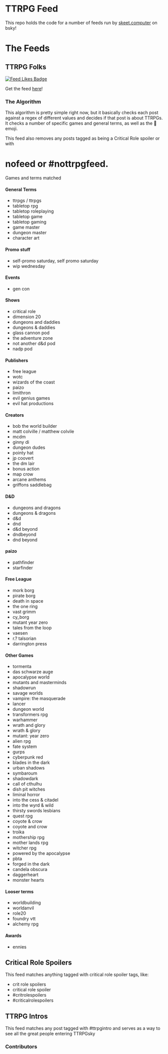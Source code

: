 # TTRPG Feed

This repo holds the code for a number of feeds run by [skeet.computer](https://bsky.app/profile/skeet.computer) on bsky!

# The Feeds

## TTRPG Folks

[![Feed Likes Badge](https://bsky-feed-badge.vercel.app/api?feed=at://did:plc:iuk433sj23ncu2oo2pfnw7fw/app.bsky.feed.generator/aaabotewjkiv4&badgeType=likes)](https://bsky.app/profile/did:plc:iuk433sj23ncu2oo2pfnw7fw/feed/aaabotewjkiv4)

Get the feed [here](https://bsky.app/profile/did:plc:iuk433sj23ncu2oo2pfnw7fw/feed/aaabotewjkiv4)!

### The Algorithm

This algorithm is pretty simple right now, but it basically checks each post
against a regex of different values and decides if that post is about TTRPGs.
It checks a number of specific games and general terms, as well as the 🎲 emoji.

This feed also removes any posts tagged as being a Critical Role spoiler or with
# nofeed or #nottrpgfeed.

<detail>
<summary>Games and terms matched</summary>

#### General Terms

- ttrpgs / ttrpgs
- tabletop rpg
- tabletop roleplaying
- tabletop game
- tabletop gaming
- game master
- dungeon master
- character art

#### Promo stuff

- self-promo saturday, self promo saturday
- wip wednesday

#### Events

- gen con

#### Shows

- critical role
- dimension 20
- dungeons and daddies
- dungeons & daddies
- glass cannon pod
- the adventure zone
- not another d&d pod
- nadp pod

#### Publishers

- free league
- wotc
- wizards of the coast
- paizo
- limithron
- evil genius games
- evil hat productions

#### Creators

- bob the world builder
- matt colville / matthew colvile
- mcdm
- ginny di
- dungeon dudes
- pointy hat
- jp coovert
- the dm lair
- bonus action
- map crow
- arcane anthems
- griffons saddlebag

#### D&D

- dungeons and dragons
- dungeons & dragons
- d&d
- dnd
- d&d beyond
- dndbeyond
- dnd beyond

#### paizo

- pathfinder
- starfinder

#### Free League

- mork borg
- pirate borg
- death in space
- the one ring
- vast grimm
- cy_borg
- mutant year zero
- tales from the loop
- vaesen
- r\.? talsorian
- darrington press

#### Other Games

- tormenta
- das schwarze auge
- apocalypse world
- mutants and masterminds
- shadowrun
- savage worlds
- vampire: the masquerade
- lancer
- dungeon world
- transformers rpg
- warhammer
- wrath and glory
- wrath & glory
- mutant: year zero
- alien rpg
- fate system
- gurps
- cyberpunk red
- blades in the dark
- urban shadows
- symbaroum
- shadowdark
- call of cthulhu
- dish pit witches
- liminal horror
- into the cess & citadel
- into the wyrd & wild
- thirsty swords lesbians
- quest rpg
- coyote & crow
- coyote and crow
- troika
- mothership rpg
- mother lands rpg
- witcher rpg
- powered by the apocalypse
- pbta
- forged in the dark
- candela obscura
- daggerheart
- monster hearts

#### Looser terms

- worldbuilding
- worldanvil
- role20
- foundry vtt
- alchemy rpg

#### Awards

- ennies

</detail>

## Critical Role Spoilers

This feed matches anything tagged with critical role spoiler tags, like:

- crit role spoilers
- critical role spoiler
- #critrolespoilers
- #criticalrolespoilers

## TTRPG Intros

This feed matches any post tagged with #ttrpgintro and serves as a way to see
all the great people entering TTRPGsky

### Contributors
